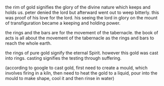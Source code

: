 the rim of gold signifies the glory of the divine nature which keeps and holds us.
peter denied the lord but afterward went out to weep bitterly. this was proof of his love for the lord. his seeing the lord in glory on the mount of transfiguration became a keeping and holding power.

the rings and the bars are for the movement of the tabernacle. the book of acts is all about the movement of the tabernacle as the rings and bars to reach the whole earth.

the rings of pure gold signify the eternal Spirit. however this gold was cast into rings. casting signifies the testing through suffering.

(according to google to cast gold, first need to create a mould, which involves firing in a kiln, then need to heat the gold to a liquid, pour into the mould to make shape, cool it and then rinse in water)
